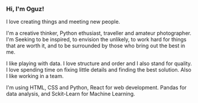 ### Hi, I'm Oguz!

I love creating things and meeting new people.

I'm a creative thinker, Python ethusiast, traveller and amateur photographer. 
I'm Seeking to be inspired, to envision the unlikely, to work hard for things that are worth it, and to be surrounded by those who bring out the best in me.

I like playing with data. 
I love structure and order and I also stand for quality. I love spending time on fixing little details and finding the best solution. Also I like working in a team.

I'm using HTML, CSS and Python, React for web development. Pandas for data analysis, and Sckit-Learn for Machine Learning.
